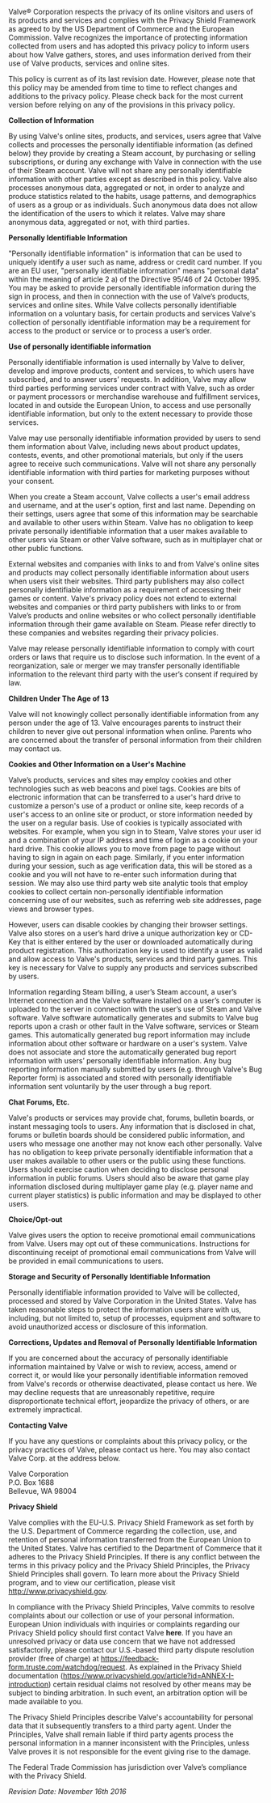   
  
Valve® Corporation respects the privacy of its online visitors and users of its products and services and complies with the Privacy Shield Framework as agreed to by the US Department of Commerce and the European Commission. Valve recognizes the importance of protecting information collected from users and has adopted this privacy policy to inform users about how Valve gathers, stores, and uses information derived from their use of Valve products, services and online sites.  
  
This policy is current as of its last revision date. However, please note that this policy may be amended from time to time to reflect changes and additions to the privacy policy. Please check back for the most current version before relying on any of the provisions in this privacy policy.  
  
**Collection of Information**  
  
By using Valve's online sites, products, and services, users agree that Valve collects and processes the personally identifiable information (as defined below) they provide by creating a Steam account, by purchasing or selling subscriptions, or during any exchange with Valve in connection with the use of their Steam account. Valve will not share any personally identifiable information with other parties except as described in this policy. Valve also processes anonymous data, aggregated or not, in order to analyze and produce statistics related to the habits, usage patterns, and demographics of users as a group or as individuals. Such anonymous data does not allow the identification of the users to which it relates. Valve may share anonymous data, aggregated or not, with third parties.  
  
**Personally Identifiable Information**  
  
"Personally identifiable information" is information that can be used to uniquely identify a user such as name, address or credit card number. If you are an EU user, "personally identifiable information" means "personal data" within the meaning of article 2 a) of the Directive 95/46 of 24 October 1995. You may be asked to provide personally identifiable information during the sign in process, and then in connection with the use of Valve’s products, services and online sites. While Valve collects personally identifiable information on a voluntary basis, for certain products and services Valve's collection of personally identifiable information may be a requirement for access to the product or service or to process a user’s order.  
  
**Use of personally identifiable information**  
  
Personally identifiable information is used internally by Valve to deliver, develop and improve products, content and services, to which users have subscribed, and to answer users’ requests. In addition, Valve may allow third parties performing services under contract with Valve, such as order or payment processors or merchandise warehouse and fulfillment services, located in and outside the European Union, to access and use personally identifiable information, but only to the extent necessary to provide those services.  
  
Valve may use personally identifiable information provided by users to send them information about Valve, including news about product updates, contests, events, and other promotional materials, but only if the users agree to receive such communications. Valve will not share any personally identifiable information with third parties for marketing purposes without your consent.  
  
When you create a Steam account, Valve collects a user's email address and username, and at the user's option, first and last name. Depending on their settings, users agree that some of this information may be searchable and available to other users within Steam. Valve has no obligation to keep private personally identifiable information that a user makes available to other users via Steam or other Valve software, such as in multiplayer chat or other public functions.  
  
External websites and companies with links to and from Valve's online sites and products may collect personally identifiable information about users when users visit their websites. Third party publishers may also collect personally identifiable information as a requirement of accessing their games or content. Valve's privacy policy does not extend to external websites and companies or third party publishers with links to or from Valve’s products and online websites or who collect personally identifiable information through their game available on Steam. Please refer directly to these companies and websites regarding their privacy policies.  
  
Valve may release personally identifiable information to comply with court orders or laws that require us to disclose such information. In the event of a reorganization, sale or merger we may transfer personally identifiable information to the relevant third party with the user’s consent if required by law.  
  
**Children Under The Age of 13**  
  
Valve will not knowingly collect personally identifiable information from any person under the age of 13. Valve encourages parents to instruct their children to never give out personal information when online. Parents who are concerned about the transfer of personal information from their children may contact us.  
  
**Cookies and Other Information on a User's Machine**  
  
Valve’s products, services and sites may employ cookies and other technologies such as web beacons and pixel tags. Cookies are bits of electronic information that can be transferred to a user's hard drive to customize a person's use of a product or online site, keep records of a user's access to an online site or product, or store information needed by the user on a regular basis. Use of cookies is typically associated with websites. For example, when you sign in to Steam, Valve stores your user id and a combination of your IP address and time of login as a cookie on your hard drive. This cookie allows you to move from page to page without having to sign in again on each page. Similarly, if you enter information during your session, such as age verification data, this will be stored as a cookie and you will not have to re-enter such information during that session. We may also use third party web site analytic tools that employ cookies to collect certain non-personally identifiable information concerning use of our websites, such as referring web site addresses, page views and browser types.  
  
However, users can disable cookies by changing their browser settings.  
Valve also stores on a user’s hard drive a unique authorization key or CD-Key that is either entered by the user or downloaded automatically during product registration. This authorization key is used to identify a user as valid and allow access to Valve's products, services and third party games. This key is necessary for Valve to supply any products and services subscribed by users.  
  
Information regarding Steam billing, a user’s Steam account, a user’s Internet connection and the Valve software installed on a user’s computer is uploaded to the server in connection with the user’s use of Steam and Valve software. Valve software automatically generates and submits to Valve bug reports upon a crash or other fault in the Valve software, services or Steam games. This automatically generated bug report information may include information about other software or hardware on a user's system. Valve does not associate and store the automatically generated bug report information with users’ personally identifiable information. Any bug reporting information manually submitted by users (e.g. through Valve's Bug Reporter form) is associated and stored with personally identifiable information sent voluntarily by the user through a bug report.  
  
**Chat Forums, Etc.**  
  
Valve's products or services may provide chat, forums, bulletin boards, or instant messaging tools to users. Any information that is disclosed in chat, forums or bulletin boards should be considered public information, and users who message one another may not know each other personally. Valve has no obligation to keep private personally identifiable information that a user makes available to other users or the public using these functions. Users should exercise caution when deciding to disclose personal information in public forums. Users should also be aware that game play information disclosed during multiplayer game play (e.g. player name and current player statistics) is public information and may be displayed to other users.  
  
**Choice/Opt-out**  
  
Valve gives users the option to receive promotional email communications from Valve. Users may opt out of these communications. Instructions for discontinuing receipt of promotional email communications from Valve will be provided in email communications to users.  
  
**Storage and Security of Personally Identifiable Information**  
  
Personally identifiable information provided to Valve will be collected, processed and stored by Valve Corporation in the United States. Valve has taken reasonable steps to protect the information users share with us, including, but not limited to, setup of processes, equipment and software to avoid unauthorized access or disclosure of this information.  
  
**Corrections, Updates and Removal of Personally Identifiable Information**  
  
If you are concerned about the accuracy of personally identifiable information maintained by Valve or wish to review, access, amend or correct it, or would like your personally identifiable information removed from Valve's records or otherwise deactivated, please contact us here. We may decline requests that are unreasonably repetitive, require disproportionate technical effort, jeopardize the privacy of others, or are extremely impractical.  
  
**Contacting Valve**  
  
If you have any questions or complaints about this privacy policy, or the privacy practices of Valve, please contact us here. You may also contact Valve Corp. at the address below.  
  
Valve Corporation  
P.O. Box 1688  
Bellevue, WA 98004  
  
**Privacy Shield**  
  
Valve complies with the EU-U.S. Privacy Shield Framework as set forth by the U.S. Department of Commerce regarding the collection, use, and retention of personal information transferred from the European Union to the United States. Valve has certified to the Department of Commerce that it adheres to the Privacy Shield Principles. If there is any conflict between the terms in this privacy policy and the Privacy Shield Principles, the Privacy Shield Principles shall govern. To learn more about the Privacy Shield program, and to view our certification, please visit http://www.privacyshield.gov.  
  
In compliance with the Privacy Shield Principles, Valve commits to resolve complaints about our collection or use of your personal information. European Union individuals with inquiries or complaints regarding our Privacy Shield policy should first contact Valve **here**. If you have an unresolved privacy or data use concern that we have not addressed satisfactorily, please contact our U.S.-based third party dispute resolution provider (free of charge) at https://feedback-form.truste.com/watchdog/request. As explained in the Privacy Shield documentation (https://www.privacyshield.gov/article?id=ANNEX-I-introduction) certain residual claims not resolved by other means may be subject to binding arbitration. In such event, an arbitration option will be made available to you.  
  
The Privacy Shield Principles describe Valve's accountability for personal data that it subsequently transfers to a third party agent. Under the Principles, Valve shall remain liable if third party agents process the personal information in a manner inconsistent with the Principles, unless Valve proves it is not responsible for the event giving rise to the damage.  
  
The Federal Trade Commission has jurisdiction over Valve’s compliance with the Privacy Shield.  
  
_Revision Date: November 16th 2016_